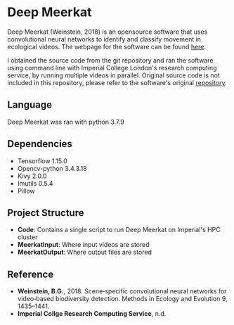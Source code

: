 # Deep Meerkat
Deep Meerkat (Weinstein, 2018) is an opensource software that uses convolutional neural networks to identify and classify movement in ecological videos. The webpage for the software can be found [here](http://benweinstein.weebly.com/deepmeerkat.html).

I obtained the source code from the git repository and ran the software using command line with Imperial College London's research computing service, by running multiple videos in parallel. Original source code is not included in this repository, please refer to the software's original [repository](https://github.com/bw4sz/DeepMeerkat).

## Language
Deep Meerkat was ran with python 3.7.9

## Dependencies
- Tensorflow 1.15.0
- Opencv-python 3.4.3.18
- Kivy 2.0.0
- Imutils 0.5.4
- Pillow

## Project Structure
- **Code**: Contains a single script to run Deep Meerkat on Imperial's HPC cluster
- **MeerkatInput**: Where input videos are stored  
- **MeerkatOutput**: Where output files are stored  


## Reference
- **Weinstein, B.G.**, 2018. Scene‐specific convolutional neural networks for video‐based biodiversity detection. Methods in Ecology and Evolution 9, 1435–1441.  
- **Imperial Collge Research Computing Service**, n.d.